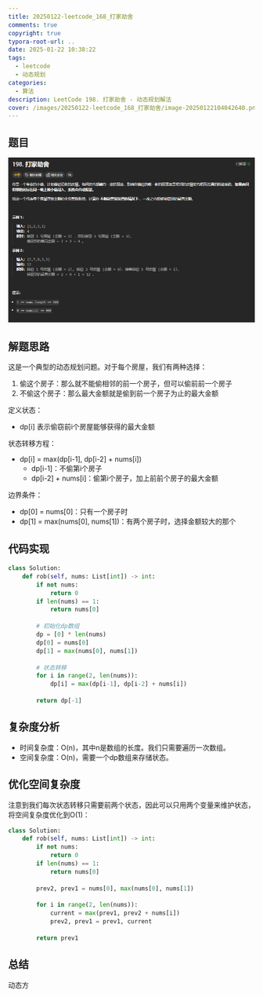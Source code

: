 ```yaml
---
title: 20250122-leetcode_168_打家劫舍
comments: true
copyright: true
typora-root-url: ..
date: 2025-01-22 10:38:22
tags:
  - leetcode
  - 动态规划
categories:
  - 算法
description: LeetCode 198. 打家劫舍 - 动态规划解法
cover: /images/20250122-leetcode_168_打家劫舍/image-20250122104042640.png
---
```


## 题目

![image-20250122104042640](/images/20250122-leetcode_168_打家劫舍/image-20250122104042640.png)

## 解题思路

这是一个典型的动态规划问题。对于每个房屋，我们有两种选择：
1. 偷这个房子：那么就不能偷相邻的前一个房子，但可以偷前前一个房子
2. 不偷这个房子：那么最大金额就是偷到前一个房子为止的最大金额

定义状态：
- dp[i] 表示偷窃前i个房屋能够获得的最大金额

状态转移方程：
- dp[i] = max(dp[i-1], dp[i-2] + nums[i])
  - dp[i-1]：不偷第i个房子
  - dp[i-2] + nums[i]：偷第i个房子，加上前前个房子的最大金额

边界条件：
- dp[0] = nums[0]：只有一个房子时
- dp[1] = max(nums[0], nums[1])：有两个房子时，选择金额较大的那个

## 代码实现

```python
class Solution:
    def rob(self, nums: List[int]) -> int:
        if not nums:
            return 0
        if len(nums) == 1:
            return nums[0]
            
        # 初始化dp数组
        dp = [0] * len(nums)
        dp[0] = nums[0]
        dp[1] = max(nums[0], nums[1])
        
        # 状态转移
        for i in range(2, len(nums)):
            dp[i] = max(dp[i-1], dp[i-2] + nums[i])
            
        return dp[-1]
```

## 复杂度分析

- 时间复杂度：O(n)，其中n是数组的长度。我们只需要遍历一次数组。
- 空间复杂度：O(n)，需要一个dp数组来存储状态。

## 优化空间复杂度

注意到我们每次状态转移只需要前两个状态，因此可以只用两个变量来维护状态，将空间复杂度优化到O(1)：

```python
class Solution:
    def rob(self, nums: List[int]) -> int:
        if not nums:
            return 0
        if len(nums) == 1:
            return nums[0]
            
        prev2, prev1 = nums[0], max(nums[0], nums[1])
        
        for i in range(2, len(nums)):
            current = max(prev1, prev2 + nums[i])
            prev2, prev1 = prev1, current
            
        return prev1
```

## 总结
动态方
